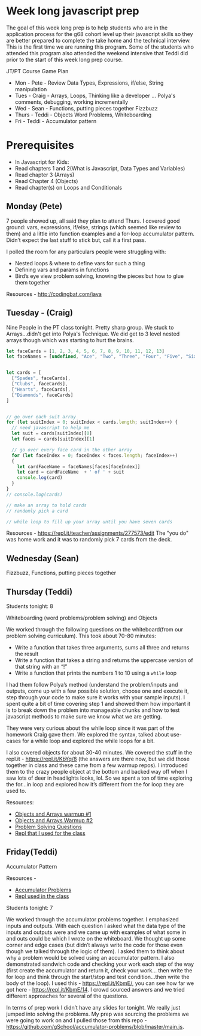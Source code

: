 
# Week long javascript prep

The goal of this week long prep is to help students who are in the application process for the g68 cohort level up their javascript skills so they are better prepared to complete the take home and the technical interview. This is the first time we are running this program. Some of the students who attended this program also attended the weekend intensive that Teddi did prior to the start of this week long prep course.

JT/PT Course Game Plan
- Mon - Pete - Review  Data Types, Expressions, if/else, String manipulation
- Tues - Craig - Arrays, Loops, Thinking like a developer ... Polya's comments, debugging, working incrementally
- Wed - Sean - Functions, putting pieces together Fizzbuzz
- Thurs - Teddi - Objects Word Problems, Whiteboarding
- Fri - Teddi - Accumulator pattern

# Prerequisites
- In Javascript for Kids:
- Read chapters 1 and 2(What is Javascript, Data Types and Variables)
- Read chapter 3 (Arrays)
- Read Chapter 4 (Objects)
- Read chapter(s) on Loops and Conditionals


## Monday (Pete)
7 people showed up, all said they plan to attend Thurs. I covered good ground: vars, expressions, if/else, strings (which seemed like review to them) and a little into function examples and a for-loop accumulator pattern. Didn’t expect the last stuff to stick but, call it a first pass.

I polled the room for any particulars people were struggling with:
- Nested loops & where to define vars for such a thing
- Defining vars and params in functions
- Bird’s eye view problem solving, knowing the pieces but how to glue them together

Resources - http://codingbat.com/java

## Tuesday - (Craig)

Nine People in the PT class tonight.  Pretty sharp group.  We stuck to Arrays...didn't get into Polya's Technique.   We did get to 3 level nested arrays though which was starting to hurt the brains.

```javascript
let faceCards = [1, 2, 3, 4, 5, 6, 7, 8, 9, 10, 11, 12, 13]
let faceNames = [undefined, "Ace", "Two", "Three", "Four", "Five", "Six", "Seven", "Eight", "Nine", "Ten", "Jack", "Queen", "King"]


let cards = [
  ["Spades", faceCards],
  ["Clubs", faceCards],
  ["Hearts", faceCards],
  ["Diamonds", faceCards]
]


// go over each suit array
for (let suitIndex = 0; suitIndex < cards.length; suitIndex++) {
  // need javascript to help me
  let suit = cards[suitIndex][0]
  let faces = cards[suitIndex][1]

  // go over every face card in the other array
  for (let faceIndex = 0; faceIndex < faces.length; faceIndex++)
  {
    let cardFaceName = faceNames[faces[faceIndex]]
    let card = cardFaceName  + ' of ' + suit
    console.log(card)
  }
}
// console.log(cards)

// make an array to hold cards
// randomly pick a card

// while loop to fill up your array until you have seven cards
```

Resources - https://repl.it/teacher/assignments/277573/edit
The "you do" was home work and it was to randomly pick 7 cards from the deck.

## Wednesday (Sean)
Fizzbuzz, Functions, putting pieces together

## Thursday (Teddi)
Students tonight: 8

Whiteboarding (word problems/problem solving) and Objects

We worked through the following questions on the whiteboard(from our problem solving curriculum). This took about 70-80 minutes:
- Write a function that takes three arguments, sums all three and returns the result
- Write a function that takes a string and returns the uppercase version of that string with an “!”
- Write a function that prints the numbers 1 to 10 using a `while` loop

I had them follow Polya’s method (understand the problem/inputs and outputs, come up with a few possible solution, choose one and execute it, step through your code to make sure it works with your sample inputs). I spent quite a bit of time covering step 1 and showed them how important it is to break down the problem into manageable chunks and how to test javascript methods to make sure we know what we are getting.

They were very curious about the while loop since it was part of the homework Craig gave them. We explored the syntax, talked about use-cases for a while loop and explored the while loops for a bit.

I also covered objects for about 30-40 minutes. We covered the stuff in the repl.it - https://repl.it/KbYq/8  (the answers are there now, but we did those together in class and these came from a few warmup repos). I introduced them to the crazy people object at the bottom and backed way off when I saw lots of deer in headlights looks, lol. So we spent a ton of time exploring the for…in loop and explored how it’s different from the for loop they are used to.


Resources:
- [Objects and Arrays warmup #1](https://github.com/gSchool/js-objects-arrays-warmup/blob/master/solutions.js)
- [Objects and Arrays Warmup #2](https://github.com/gSchool/warmups/blob/master/w01/w-objects-and-arrays-warmups/w-objects-and-arrays-warmup.js)
- [Problem Solving Questions](https://students-gschool-production.s3.amazonaws.com/uploads/asset/file/197/WB-01-Dayonequestions.pdf)
- [Repl that I used for the class](https://repl.it/KbYq/2)

## Friday(Teddi)

Accumulator Pattern

Resources -
- [Accumulator Problems](https://github.com/gSchool/accumulator-problems/blob/master/main.js)
- [Repl used in the class](https://repl.it/KbmE)

Students tonight: 7

We worked through the accumulator problems together. I emphasized inputs and outputs. With each question I asked what the data type of the inputs and outputs were and we came up with examples of what some in and outs could be which I wrote on the whiteboard. We thought up some corner and edge cases (but didn’t always write the code for those even though we talked through the logic of them). I asked them to think about why a problem would be solved using an accumulator pattern. I also demonstrated sandwich code and checking your work each step of the way (first create the accumulator and return it, check your work… then write the for loop and think through the start/stop and test condition…then write the body of the loop). I used this - https://repl.it/KbmE/, you can see how far we got here - https://repl.it/KbmE/14. I crowd sourced answers and we tried different approaches for several of the questions.

In terms of prep work I didn’t have any slides for tonight. We really just jumped into solving the problems. My prep was sourcing the problems we were going to work on and I pulled those from this repo - https://github.com/gSchool/accumulator-problems/blob/master/main.js.
